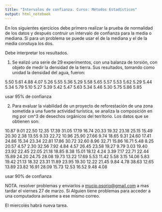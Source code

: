 ```yaml
---
title: "Intervalos de confianza. Curso: Métodos Estadísticos"
output: html_notebook
---
```



En los siguientes ejercicios debe primero realizar la prueba de normalidad de los datos y después contruir un intervalo de confianza para la media o mediana. Si para un problema se puede usar el de la mediana y el de la media constuya los dos.

Debe interpretar los resultados.


1. Se ealizó una serie de 29 experimentos, con una balanza de torsión, con objeto de medir la densidad de la tierra. Sus resultados, tomando como unidad la densidad del agua, fueron:

5.50 5.61 4.88 4.07 5.26 5.55 5.36 5.29 5.58 5.65
5.57 5.53 5.62 5.29 5.44 5.34 5.79 5.10 5.27 5.39
5.42 5.47 5.63 5.34 5.46 5.30 5.75 5.86 5.85

usar 95% de confianza

2. Para evaluar la viabilidad de un proyecto de reforestación de una zona sometida a una fuerte actividad turística, se analiza la composición en mg por cm^3 de desechos orgánicos del territorio. Los datos que se obtienen son:

10.87 9.01 22.50 12.35 17.39 31.05 17.19 16.74 20.33
19.32 23.18 25.15 15.49 20.30 2.38 13.55 9.33 22.72
10.96 25.90 27.66 9.74 18.65 9.31 24.60 17.41 24.86
15.34 23.34 22.81 17.86 30.72 32.60 8.96 32.71 15.86
16.71 5.48 8.25 20.57 4.57 2.30 32.56 7.92 4.84
4.57 26.45 23.58 19.27 9.79 3.03 19.40 23.92 22.45
22.05 21.18 18.85 8.38 15.01 18.12 4.24 3.39 7.17
22.71 22.44 15.89 24.20 24.75 28.08 19.73 13.22 17.69
5.53 11.42 5.58 3.15 14.06 5.83 19.42 21.13 18.32
23.31 11.89 23.95 19.30 12.22 21.45 9.84 4.78 38.63
12.65 13.89 23.82 16.91 28.09 15.73 12.53 16.52 9.48
4.08

usar 90% de confianza


NOTA. resolver problemas y enviarlos a mucio.osorio@gmail.com a mas tardar el viernes 27 de marzo. Si Alguien tiene problemas para acceder a una computadora aviseme a ese mismo correo.


El miercolés habrá nueva tarea.
